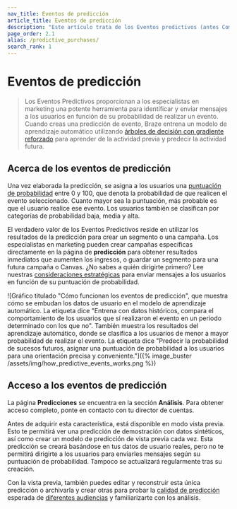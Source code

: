 ```yaml
---
nav_title: Eventos de predicción
article_title: Eventos de predicción
description: "Este artículo trata de los Eventos predictivos (antes Compras predictivas), una herramienta que ofrece a los especialistas en marketing la posibilidad de identificar y enviar mensajes a los usuarios en función de su probabilidad de realizar un evento."
page_order: 2.1
alias: /predictive_purchases/
search_rank: 1
---
```


# Eventos de predicción

> Los Eventos Predictivos proporcionan a los especialistas en marketing una potente herramienta para identificar y enviar mensajes a los usuarios en función de su probabilidad de realizar un evento. Cuando creas una predicción de evento, Braze entrena un modelo de aprendizaje automático utilizando [árboles de decisión con gradiente reforzado](https://en.wikipedia.org/wiki/Gradient_boosting) para aprender de la actividad previa y predecir la actividad futura.

## Acerca de los eventos de predicción

Una vez elaborada la predicción, se asigna a los usuarios una [puntuación de probabilidad]({{site.baseurl}}/user_guide/brazeai/predictive_suite/predictive_events/prediction_analytics/#purchase_score) entre 0 y 100, que denota la probabilidad de que realicen el evento seleccionado. Cuanto mayor sea la puntuación, más probable es que el usuario realice ese evento. Los usuarios también se clasifican por categorías de probabilidad baja, media y alta.

El verdadero valor de los Eventos Predictivos reside en utilizar los resultados de la predicción para crear un segmento o una campaña. Los especialistas en marketing pueden crear campañas específicas directamente en la página de **predicción** para obtener resultados inmediatos que aumenten los ingresos, o guardar un segmento para una futura campaña o Canvas. ¿No sabes a quién dirigirte primero? Lee nuestras [consideraciones estratégicas]({{site.baseurl}}/user_guide/brazeai/predictive_suite/predictive_events/messaging_users/#strategy) para enviar mensajes a los usuarios en función de su puntuación de probabilidad.

\![Gráfico titulado "Cómo funcionan los eventos de predicción", que muestra cómo se embudan los datos de usuario en el modelo de aprendizaje automático. La etiqueta dice "Entrena con datos históricos, compara el comportamiento de los usuarios que sí realizaron el evento en un periodo determinado con los que no". También muestra los resultados del aprendizaje automático, donde se clasifica a los usuarios de menor a mayor probabilidad de realizar el evento. La etiqueta dice "Predecir la probabilidad de sucesos futuros, asignar una puntuación de probabilidad a los usuarios para una orientación precisa y conveniente."]({% image_buster /assets/img/how_predictive_events_works.png %})

## Acceso a los eventos de predicción

La página **Predicciones** se encuentra en la sección **Análisis**. Para obtener acceso completo, ponte en contacto con tu director de cuentas.

Antes de adquirir esta característica, está disponible en modo vista previa. Esto te permitirá ver una predicción de demostración con datos sintéticos, así como crear un modelo de predicción de vista previa cada vez. Esta predicción se creará basándose en tus datos de usuario reales, pero no te permitirá dirigirte a los usuarios para enviarles mensajes según su puntuación de probabilidad. Tampoco se actualizará regularmente tras su creación.

Con la vista previa, también puedes editar y reconstruir esta única predicción o archivarla y crear otras para probar la [calidad de predicción]({{site.baseurl}}/user_guide/brazeai/predictive_suite/predictive_events/prediction_analytics/#prediction_quality) esperada de [diferentes audiencias]({{site.baseurl}}/user_guide/brazeai/predictive_suite/predictive_events/creating_an_event_prediction/#audience) y familiarizarte con los análisis.
